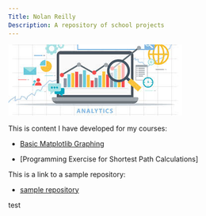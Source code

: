 ```yaml
---
Title: Nolan Reilly
Description: A repository of school projects 
---
```


![My Pictures](/pics/analyticspic.jpg)

This is content I have developed for my courses:

- [Basic Matplotlib Graphing](/graphing/index.md)

- [Programming Exercise for Shortest Path Calculations] 

This is a link to a sample repository:
- [sample repository](https://github.com/nolanpreilly/sample)

test
